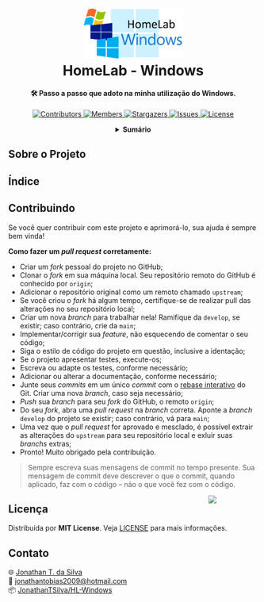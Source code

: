 <!-- PROJECT LOGO -->
<h1 align="center">
  <br>
  <a href="https://github.com/JonathanTSilva/HL-Windows"><img src="./Images/logo-HL-Windows.png" alt="Logo" width="200"></a>
  <br>
  HomeLab - Windows
  <br>
</h1>

<h4 align="center">
  
🛠 Passo a passo que adoto na minha utilização do Windows.
  
</h4>

<!-- PROJECT SHIELDS -->
<p align="center">
  <a href="https://github.com/JonathanTSilva/HL-Windows/graphs/contributors">
    <img src="https://img.shields.io/github/contributors/JonathanTSilva/HL-Windows.svg?style=for-the-badge" alt="Contributors">
  </a>
  <a href="https://github.com/JonathanTSilva/HL-Windows/network/members">
    <img src="https://img.shields.io/github/forks/JonathanTSilva/HL-Windows.svg?style=for-the-badge" alt="Members">
  </a>
  <a href="https://github.com/JonathanTSilva/HL-Windows/stargazers">
    <img src="https://img.shields.io/github/stars/JonathanTSilva/HL-Windows.svg?style=for-the-badge" alt="Stargazers">
  </a>
  <a href="https://github.com/JonathanTSilva/HL-Windows/issues">
    <img src="https://img.shields.io/github/issues/JonathanTSilva/HL-Windows.svg?style=for-the-badge" alt="Issues">
  </a>
  <a href="https://github.com/JonathanTSilva/HL-Windows/blob/main/LICENSE">
    <img src="https://img.shields.io/github/license/JonathanTSilva/HL-Windows.svg?style=for-the-badge" alt="License">
  </a>
</p>

<!-- TABLE OF CONTENTS -->
<details close="close" align="center">
  <summary><b>Sumário</b></summary>
          <a href="#sobre-o-projeto">Sobre o Projeto</a> |
          <a href="#primeiros-passos">Primeiros Passos</a> |
          <a href="#guia-rápido">Guia Rápido</a> |
          <a href="#contribuindo">Contribuindo</a> |
          <a href="#licença">Licença</a> |
          <a href="#contato">Contato</a>
</details>

## Sobre o Projeto

## Índice



## Contribuindo

Se você quer contribuir com este projeto e aprimorá-lo, sua ajuda é sempre bem vinda!

**Como fazer um _pull request_ corretamente:**

- Criar um _fork_ pessoal do projeto no GitHub;
- Clonar o _fork_ em sua máquina local. Seu repositório remoto do GitHub é conhecido por `origin`;
- Adicionar o repositório original como um remoto chamado `upstream`;
- Se você criou o _fork_ há algum tempo, certifique-se de realizar pull das alterações no seu repositório local;
- Criar um nova _branch_ para trabalhar nela! Ramifique da `develop`, se existir; caso contrário, crie da `main`;
- Implementar/corrigir sua _feature_, não esquecendo de comentar o seu código;
- Siga o estilo de código do projeto em questão, inclusive a identação;
- Se o projeto apresentar testes, execute-os;
- Escreva ou adapte os testes, conforme necessário;
- Adicionar ou alterar a documentação, conforme necessário;
- Junte seus _commits_ em um único _commit_ com o [rebase interativo](https://www.atlassian.com/br/git/tutorials/rewriting-history/git-rebase) do Git. Criar uma nova _branch_, caso seja necessário;
- _Push_ sua _branch_ para seu _fork_ do GitHub, o remoto `origin`;
- Do seu _fork_, abra uma _pull request_ na _branch_ correta. Aponte a _branch_ `develop` do projeto se existir; caso contrário, vá para `main`;
- Uma vez que o _pull request_ for aprovado e mesclado, é possível extrair as alterações do `upstream` para seu repositório local e exluir suas _branchs_ extras;
- Pronto! Muito obrigado pela contribuição.

> Sempre escreva suas mensagens de commit no tempo presente. Sua mensagem de commit deve descrever o que o commit, quando aplicado, faz com o código – não o que você fez com o código.

<!-- MIT License -->
<a href="https://github.com/JonathanTSilva/HL-Windows/blob/main/LICENSE"><img width="100px" src="https://miro.medium.com/max/886/1*C87EjxGeMPrkTuVRVWVg4w.png" align="right" /></a>

## Licença

Distribuída por **MIT License**. Veja [LICENSE](https://github.com/JonathanTSilva/HL-Windows/blob/main/LICENSE) para mais informações.

## Contato
:globe_with_meridians: [Jonathan T. da Silva](https://www.linkedin.com/in/JonathanTSilva/) <br>
:email: jonathantobias2009@hotmail.com <br>
:package: [JonathanTSilva/HL-Windows](https://github.com/JonathanTSilva/HL-Windows)

<!-- MARKDOWN LINKS>
<!-- SITES -->

<!-- IMAGES -->

